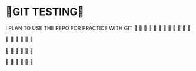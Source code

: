 # :tada:GIT TESTING:tada:

I PLAN TO USE THE REPO FOR PRACTICE WITH GIT :tada: :tada: :tada: :tada: :tada: :tada:
:tada: :tada: :tada: :tada: :tada: :tada:

:tada: :tada: :tada: :tada: :tada: :tada:

:tada: :tada: :tada: :tada: :tada: :tada:

:tada: :tada: :tada: :tada: :tada: :tada:

